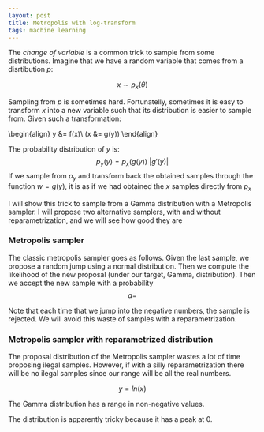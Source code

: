 ```yaml
---
layout: post
title: Metropolis with log-transform
tags: machine learning
---
```


The *change of variable* is a common trick to sample from some distributions. Imagine that we have a random variable that comes from a disrtibution $p$:

$$
x \sim p_x(\theta)
$$

Sampling from $p$ is sometimes hard. Fortunatelly, sometimes it is easy to transform $x$ into a new variable such that its distribution is easier to sample from. Given such a transformation:

\begin{align}
y &= f(x)\\
(x &= g(y))
\end{align}

The probability distribution of $y$ is:
$$
p_y(y) = p_x(g(y)) ~|g'(y)|
$$
If we sample from $p_y$ and transform back the obtained samples through the function $w=g(y)$, it is as if we had obtained the $x$ samples directly from $p_x$

I will show this trick to sample from a Gamma distribution with a Metropolis sampler.  I will propose two alternative samplers, with and without reparametrization, and we will see how good they are

### Metropolis sampler

The classic metropolis sampler goes as follows. Given the last sample, we propose a random jump using a normal distribution. Then we compute the likelihood of the new proposal (under our target, Gamma, distribution). Then we accept the new sample with a probability
$$
a = 
$$

Note that each time that we jump into the negative numbers, the sample is rejected. We will avoid this waste of samples with a reparametrization.


### Metropolis sampler with reparametrized distribution
The proposal distribution of the Metropolis sampler wastes a lot of time proposing ilegal samples. However, if with a silly reparametrization there will be no ilegal samples since our range will be all the real numbers.

$$
y = ln(x)
$$

The Gamma distribution has a range in non-negative values.


The distribution is apparently tricky because it has a peak at 0.